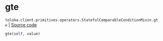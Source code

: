 # gte
`toloka.client.primitives.operators.StatefulComparableConditionMixin.gte` | [Source code](https://github.com/Toloka/toloka-kit/blob/v1.2.0.post1/src/client/primitives/operators.py#L194)

```python
gte(self, value)
```

